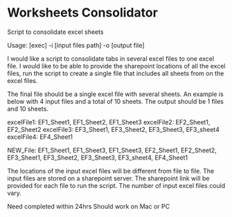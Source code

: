# Worksheets Consolidator
Script to consolidate excel sheets

Usage: [exec] -i [input files path] -o [output file]

I would like a script to consolidate tabs in several excel files to one excel file. I would like to be able to provide the sharepoint locations of all the excel files, run the script to create a single file that includes all sheets from on the excel files.

The final file should be a single excel file with several sheets.
An example is below with 4 input files and a total of 10 sheets. The output should be 1 files and 10 sheets.

excelFile1: EF1_Sheet1, EF1_Sheet2, EF1_Sheet3
excelFile2: EF2_Sheet1, EF2_Sheet2
excelFile3: EF3_Sheet1, EF3_Sheet2, EF3_Sheet3, EF3_sheet4
excelFile4: EF4_Sheet1

NEW_File: EF1_Sheet1, EF1_Sheet3, EF1_Sheet3, EF2_Sheet1, EF2_Sheet2, EF3_Sheet1, EF3_Sheet2, EF3_Sheet3, EF3_sheet4, EF4_Sheet1

The locations of the input excel files will be different from file to file. The input files are stored on a sharepoint server. The sharepoint link will be provided for each file to run the script. The number of input excel files could vary.

Need completed within 24hrs
Should work on Mac or PC
